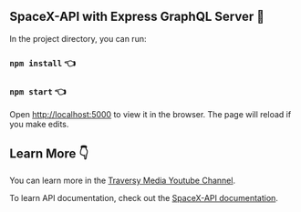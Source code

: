 ## SpaceX-API with Express GraphQL Server :rocket:

In the project directory, you can run:

### `npm install` :point_left:

### `npm start` :point_left:

Open [http://localhost:5000](http://localhost:5000) to view it in the browser.
The page will reload if you make edits.

## Learn More :point_down:

You can learn more in the [Traversy Media Youtube Channel](https://www.youtube.com/watch?v=SEMTj8w04Z8&list=LLBZ4Ce8UvbHox7wv5HaITrg&index=2&t=0s).

To learn API documentation, check out the [SpaceX-API documentation](https://docs.spacexdata.com/?version=latest#08eb1220-8c52-4062-8147-d9ad33c2a891).

